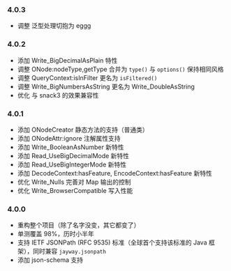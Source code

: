 
### 4.0.3

* 调整 泛型处理切抱为 eggg

### 4.0.2

* 添加 Write_BigDecimalAsPlain 特性
* 调整 ONode:nodeType,getType 合并为 `type()` 与 `options()` 保持相同风格
* 调整 QueryContext:isInFilter 更名为 `isFiltered()`
* 调整 Write_BigNumbersAsString 更名为 Write_DoubleAsString
* 优化 与 snack3 的效果兼容性

### 4.0.1

* 添加 ONodeCreator 静态方法的支持（普通类）
* 添加 ONodeAttr:ignore 注解属性支持
* 添加 Write_BooleanAsNumber 新特性
* 添加 Read_UseBigDecimalMode 新特性
* 添加 Read_UseBigIntegerMode 新特性
* 添加 DecodeContext:hasFeature, EncodeContext:hasFeature 新特性
* 优化 Write_Nulls 完善对 Map 输出的控制
* 优化 Write_BrowserCompatible 写入性能


### 4.0.0

* 重构整个项目（除了名字没变，其它都变了） 
* 单测覆盖 98%，历时小半年 
* 支持 IETF JSONPath (RFC 9535) 标准（全球首个支持该标准的 Java 框架），同时兼容 `jayway.jsonpath`
* 添加 json-schema 支持

